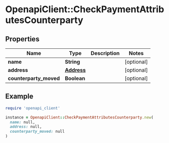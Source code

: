 # OpenapiClient::CheckPaymentAttributesCounterparty

## Properties

| Name | Type | Description | Notes |
| ---- | ---- | ----------- | ----- |
| **name** | **String** |  | [optional] |
| **address** | [**Address**](Address.md) |  | [optional] |
| **counterparty_moved** | **Boolean** |  | [optional] |

## Example

```ruby
require 'openapi_client'

instance = OpenapiClient::CheckPaymentAttributesCounterparty.new(
  name: null,
  address: null,
  counterparty_moved: null
)
```

